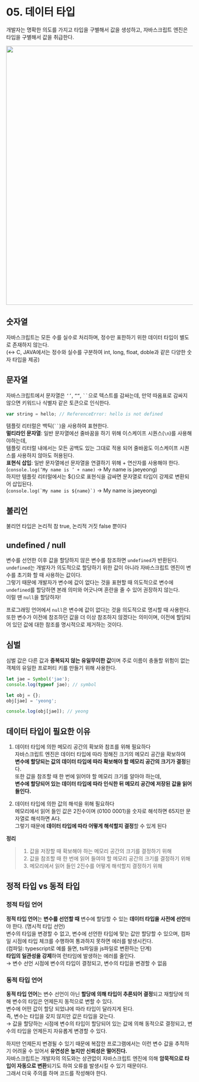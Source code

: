 # 05. 데이터 타입

개발자는 명확한 의도를 가지고 타입을 구별해서 값을 생성하고, 자바스크립트 엔진은 타입을 구별해서 값을 취급한다. <br>

<img src='https://user-images.githubusercontent.com/85178602/219055415-7140ca5c-567a-44c1-ad99-d49462889585.png' width='700px' />

## 숫자열

자바스크립트는 모든 수를 실수로 처리하며, 정수만 표한하기 위한 데이터 타입이 별도로 존재하지 않는다. <br>
(↔ C, JAVA에서는 정수와 실수를 구분하여 int, long, float, doble과 같은 다양한 숫자 타입을 제공)

## 문자열

자바스크립트에서 문자열은 `‘’`, `““`, ` `` `으로 텍스트를 감싸는데, 만약 따옴표로 감싸지 않으면 키워드나 식별자 같은 토큰으로 인식한다.<br>

```js
var string = hello; // ReferenceError: hello is not defined
```

템플릿 리터럴은 백틱(` `` `)을 사용하여 표현한다.<br>
**멀티라인 문자열**: 일반 문자열에선 줄바꿈을 하기 위해 이스케이프 시퀀스(`\n`)를 사용해야하는데,<br>
템플릿 리터럴 내에서는 모든 공백도 있는 그대로 적용 되어 줄바꿈도 이스케이프 시퀀스를 사용하지 않아도 허용된다.<br>
**표현식 삽입**: 일반 문자열에선 문자열을 연결하기 위해 + 연산자를 사용해야 한다.<br>
(`console.log(’My name is ’ + name)` → My name is jaeyeong)<br>
하지만 템플릿 리터럴에서는 ${}으로 표현식을 감싸면 문자열로 타입이 강제로 변환되어 삽입된다.<br>
(`` console.log(`My name is ${name}`) `` → My name is jaeyeong)

## 불리언

불리언 타입은 논리적 참 true, 논리적 거짓 false 뿐이다

## undefined / null

변수를 선언한 이후 값을 할당하지 않은 변수를 참조하면 `undefined`가 반환된다.<br>
`undefined`는 개발자가 의도적으로 할당하기 위한 값이 아니라 자바스크립트 엔진이 변수를 초기화 할 때 사용하는 값이다.<br>
그렇기 때문에 개발자가 변수에 값이 없다는 것을 표현할 때 의도적으로 변수에 `undefined`를 할당하면 본래 의미와 어긋나며 혼란을 줄 수 있어 권장하지 않는다.<br>
이럴 땐 `null`을 할당하자!

프로그래밍 언어에서 `null`은 변수에 값이 없다는 것을 의도적으로 명시할 때 사용한다.<br>
또한 변수가 이전에 참조하던 값을 더 이상 참조하지 않겠다는 의미이며, 이전에 할당되어 있던 값에 대한 참조를 명시적으로 제거하는 것이다.<br>

## 심벌

심벌 값은 다른 값과 **중복되지 않는 유일무이한 값**이며 주로 이름이 충돌할 위험이 없는 객체의 유일한 프로퍼티 키를 만들기 위해 사용한다.

```js
let jae = Symbol('jae');
console.log(typeof jae); // symbol

let obj = {};
obj[jae] = 'yeong';

console.log(obj[jae]); // yeong
```

## 데이터 타입이 필요한 이유

1. 데이터 타입에 의한 메모리 공간의 확보와 참조를 위해 필요하다<br>
   자바스크립트 엔진은 데이터 타입에 따라 정해진 크기의 메모리 공간을 확보하여<br>
   **변수에 할당되는 값의 데이터 타입에 따라 확보해야 할 메모리 공간의 크기가 결정**된다.<br>
   또한 값을 참조할 때 한 번에 읽어야 할 메모리 크기를 알아야 하는데,<br>
   **변수에 할당되어 있는 데이터 타입에 따라 인식한 뒤 메모리 공간에 저장된 값을 읽어 들인다.**

2. 데이터 타입에 의한 값의 해석을 위해 필요하다<br>
   메모리에서 읽어 들인 값은 2진수이며 (0100 0001)을 숫자로 해석하면 65지만 문자열로 해석하면 A다.<br>
   그렇기 때문에 **데이터 타입에 따라 어떻게 해석할지 결정**할 수 있게 된다

**정리**

> 1. 값을 저장할 때 확보해야 하는 메모리 공간의 크기를 결정하기 위해
> 2. 값을 참조할 때 한 번에 읽어 들여야 할 메모리 공간의 크기를 결정하기 위해
> 3. 메모리에서 읽어 들인 2진수를 어떻게 해석할지 결정하기 위해

## 정적 타입 vs 동적 타입

### 정적 타입 언어

**정적 타입 언어**는 **변수를 선언할 때** 변수에 할당할 수 있는 **데이터 타입을 사전에 선언**해야 한다. (명시적 타입 선언) <br>
변수의 타입을 변경할 수 없고, 변수에 선언한 타입에 맞는 값만 할당할 수 있으며, 컴파일 시점에 타입 체크를 수행하여 통과하지 못하면 에러를 발생시킨다.<br>
(컴파일: typescript로 예를 들면, ts파일을 js파일로 변환하는 단계)<br>
**타입의 일관성을 강제**하여 런타임에 발생하는 에러를 줄인다.<br>
→ 변수 선언 시점에 변수의 타입이 결정되고, 변수의 타입을 변경할 수 없음

### 동적 타입 언어

**동적 타입 언어**는 변수 선언이 아닌 **할당에 의해 타입이 추론되어 결정**되고 재할당에 의해 변수의 타입은 언제든지 동적으로 변할 수 있다.<br>
변수에 어떤 값이 할당 되었냐에 따라 타입이 달라지게 된다.<br>
즉, 변수는 타입을 갖지 않지만 값은 타입을 갖는다.<br>
→ 값을 할당하는 시점에 변수의 타입이 할당되어 있는 값에 의해 동적으로 결정되고, 변수의 타입을 언제든지 자유롭게 변경할 수 있다.<br>

하지만 언제든지 변경될 수 있기 때문에 복잡한 프로그램에서는 이런 변수 값을 추적하기 어려울 수 있어서 **유연성은 높지만 신뢰성은 떨어진다.**<br>
자바스크립트는 개발자의 의도와는 상관없이 자바스크립트 엔진에 의해 **암묵적으로 타입이 자동으로 변환**되기도 하여 오류를 발생시킬 수 있기 때문이다.<br>
그래서 더욱 주의를 하며 코드를 작성해야 한다.<br>
